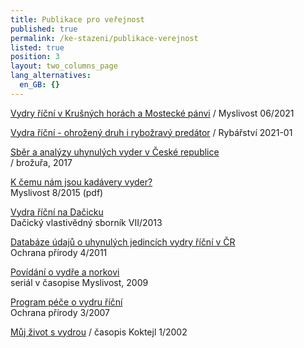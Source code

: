 ```yaml
---
title: Publikace pro veřejnost
published: true
permalink: /ke-stazeni/publikace-verejnost
listed: true
position: 3
layout: two_columns_page
lang_alternatives:
  en_GB: {}
---
```

[Vydry říční v Krušných horách a Mostecké pánvi](https://www.myslivost.cz/Casopis-Myslivost/MYSLIVOST-Straz-myslivosti/2021/Cerven-2021/Vydry-v-Krusnych-horach-a-Mostecke-panvi) / Myslivost 06/2021

[Vydra říční - ohrožený druh i rybožravý predátor](media/Rybarstvi_2021_01_Hlavacetal_vydra.pdf) / Rybářství 2021-01

[Sběr a analýzy uhynulých vyder v České republice](/media/ALKA_-_Sb_r_a_anal_zy_vyder_-_web.pdf)\
/ brožuřa, 2017

[K čemu nám jsou kadávery vyder?](/media/Myslivost_Vydra_2015_FINAL.pdf)\
Myslivost 8/2015 (pdf)

[Vydra říční na Dačicku](/media/Da_icko_11_polednikova_vydra.pdf)\
Dačický vlastivědný sborník VII/2013 

[Databáze údajů o uhynulých jedincích vydry říční v ČR](/media/ochrana_prirody_databaze_vyder.pdf)\
Ochrana přírody 4/2011

[Povídání o vydře a norkovi](/vydra/o-vydre/povidani-o-vydre-v-myslivosti)\
seriál v časopise Myslivost, 2009

[Program péče o vydru říční](/media/vydra_000496.pdf)\
Ochrana přírody 3/2007

[Můj život s vydrou](http://www.czech-press.cz/index.php?option=com_content&view=article&id=2027:mj-ivot-s-vydrou-sp-282395120&catid=1615&Itemid=148) / časopis Koktejl 1/2002
